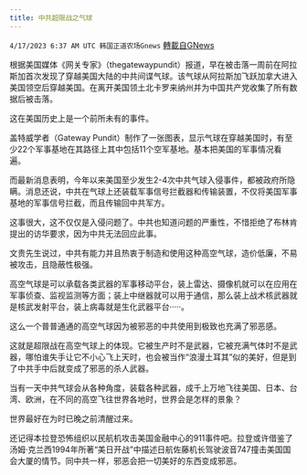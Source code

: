 ```yaml
---
title: 中共超限战之气球
---
```

`4/17/2023 6:37 AM UTC 韩国正道农场Gnews` [轉載自GNews](https://gnews.org/articles/1199469)

根据美国媒体《网关专家》（thegatewaypundit）报道，早在被击落一周前在阿拉斯加首次发现了穿越美国大陆的中共间谍气球。该气球从阿拉斯加飞跃加拿大进入美国领空后穿越美国。在离开美国领土北卡罗来纳州并为中国共产党收集了所有数据后被击落。

这在美国历史上是一个前所未有的事件。

盖特威学者（Gateway Pundit）制作了一张图表，显示气球在穿越美国时，有至少22个军事基地在其路径上其中包括11个空军基地。基本把美国的军事情况看遍。

而最新消息表明，今年以来美国至少发生2-4次中共气球入侵事件，都被政府所隐瞒。消息还说，中共在气球上还装载军事信号拦截器和传输装置，不仅将美国军事基地的军事信号拦截，而且传输回中共军方。

这事很大，这不仅仅是入侵问题了。中共也知道问题的严重性，不惜拒绝了布林肯提出的访华要求，因为中共无法回应此事。

文贵先生说过，中共有能力并且热衷于制造和使用这种高空气球，造价低廉，不易被攻击，且隐蔽性极强。

高空气球是可以承载各类武器的军事移动平台，装上雷达、摄像机就可以在应用在军事侦查、监视监测等方面；装上中继器就可以用于通信，那么装上战术核武器就是核武发射平台，装上病毒就是生化武器平台·····。

这么一个普普通通的高空气球因为被邪恶的中共使用到极致也充满了邪恶感。

这就是超限战在高空气球上的体现。它被生产时不是武器，它被充满气体时不是武器，哪怕谁失手让它不小心飞上天时，也会被当作“浪漫土耳其”似的美好，但是到了中共手中后就变成了邪恶的杀人武器。

当有一天中共气球会从各种角度，装载各种武器，成千上万地飞往美国、日本、台湾、欧洲，在不同的高空飞往世界各地时，世界会是怎样的景象？

世界最好在为时已晚之前清醒过来。

还记得本拉登恐怖组织以民航机攻击美国金融中心的911事件吧。拉登或许借鉴了汤姆·克兰西1994年所著“美日开战”中描述日航佐藤机长驾驶波音747撞击美国国会大厦的情节。同中共一样，邪恶会把一切美好的东西变成邪恶。
